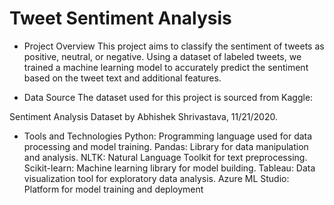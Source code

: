 # Tweet Sentiment Analysis

* Project Overview
This project aims to classify the sentiment of tweets as positive, neutral, or negative. Using a dataset of labeled tweets, we trained a machine learning model to accurately predict the sentiment based on the tweet text and additional features.

* Data Source
The dataset used for this project is sourced from Kaggle:

Sentiment Analysis Dataset by Abhishek Shrivastava, 11/21/2020.

* Tools and Technologies
Python: Programming language used for data processing and model training.
Pandas: Library for data manipulation and analysis.
NLTK: Natural Language Toolkit for text preprocessing.
Scikit-learn: Machine learning library for model building.
Tableau: Data visualization tool for exploratory data analysis.
Azure ML Studio: Platform for model training and deployment


